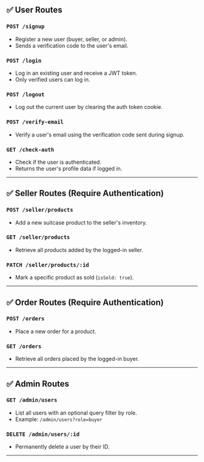 ## ✅ User Routes

### `POST /signup`
- Register a new user (buyer, seller, or admin).
- Sends a verification code to the user's email.

### `POST /login`
- Log in an existing user and receive a JWT token.
- Only verified users can log in.

### `POST /logout`
- Log out the current user by clearing the auth token cookie.

### `POST /verify-email`
- Verify a user's email using the verification code sent during signup.

### `GET /check-auth`
- Check if the user is authenticated.
- Returns the user's profile data if logged in.

---

## ✅ Seller Routes (Require Authentication)

### `POST /seller/products`
- Add a new suitcase product to the seller's inventory.

### `GET /seller/products`
- Retrieve all products added by the logged-in seller.

### `PATCH /seller/products/:id`
- Mark a specific product as sold (`isSold: true`).

---

## ✅ Order Routes (Require Authentication)

### `POST /orders`
- Place a new order for a product.

### `GET /orders`
- Retrieve all orders placed by the logged-in buyer.

---

## ✅ Admin Routes

### `GET /admin/users`
- List all users with an optional query filter by role.
- Example: `/admin/users?role=buyer`

### `DELETE /admin/users/:id`
- Permanently delete a user by their ID.

---